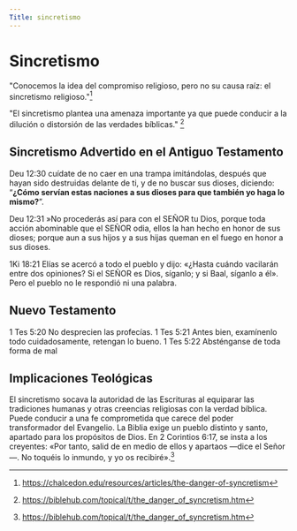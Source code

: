 ```yaml
---
Title: sincretismo
---
```

# Sincretismo

"Conocemos la idea del compromiso religioso, pero no su causa raíz: el sincretismo religioso."[^2]

"El sincretismo plantea una amenaza importante ya que puede conducir a la dilución o distorsión de las verdades bíblicas." [^1]

## Sincretismo Advertido en el Antiguo Testamento
Deu 12:30  cuídate de no caer en una trampa imitándolas, después que hayan sido destruidas delante de ti, y de no buscar sus dioses, diciendo: “**¿Cómo servían estas naciones a sus dioses para que también yo haga lo mismo?**”.

Deu 12:31  »No procederás así para con el SEÑOR tu Dios, porque toda acción abominable que el SEÑOR odia, ellos la han hecho en honor de sus dioses; porque aun a sus hijos y a sus hijas queman en el fuego en honor a sus dioses.

1Ki 18:21  Elías se acercó a todo el pueblo y dijo: «¿Hasta cuándo vacilarán entre dos opiniones? Si el SEÑOR es Dios, síganlo; y si Baal, síganlo a él». Pero el pueblo no le respondió ni una palabra. 

## Nuevo Testamento

1 Tes 5:20  No desprecien las profecías.
1 Tes 5:21  Antes bien, examínenlo todo cuidadosamente, retengan lo bueno.
1 Tes 5:22  Absténganse de toda forma de mal

## Implicaciones Teológicas 

El sincretismo socava la autoridad de las Escrituras al equiparar las tradiciones humanas y otras creencias religiosas con la verdad bíblica. Puede conducir a una fe comprometida que carece del poder transformador del Evangelio. La Biblia exige un pueblo distinto y santo, apartado para los propósitos de Dios. En 2 Corintios 6:17, se insta a los creyentes: «Por tanto, salid de en medio de ellos y apartaos —dice el Señor—. No toquéis lo inmundo, y yo os recibiré».[^1]

[^1]: https://biblehub.com/topical/t/the_danger_of_syncretism.htm
[^2]: https://chalcedon.edu/resources/articles/the-danger-of-syncretism